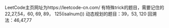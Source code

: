 LeetCode主页网址为https://leetcode-cn.com/
有特殊trick的题目，需要记住的22,27,54，60, 69, 89， 125(isalnum())
动态规划的题目：39，53, 120
回溯法：46,47,77
